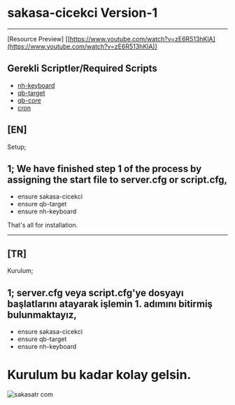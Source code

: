 # sakasa-cicekci Version-1

------------------------------------------------------------------------------------------------------------------------------------------------------------------------------

[Resource Preview] [[https://www.youtube.com/watch?v=zE6R513hKlA](https://www.youtube.com/watch?v=zE6R513hKlA))

Gerekli Scriptler/Required Scripts
------------------------------------------------------------------------------------------------------------------------------------------------------------------------------
* [nh-keyboard](https://github.com/iTzCrutchie/nh-keyboard)
* [qb-target](https://github.com/qbcore-framework/qb-target) 
* [qb-core](https://github.com/qbcore-framework/qb-core) 
* [cron](https://github.com/i-kulgu/cron) 

<strong>[EN]</strong>
------------------------------------------------------------------------------------------------------------------------------------------------------------------------------


Setup;

1;
We have finished step 1 of the process by assigning the start file to server.cfg or script.cfg,
------------------------------------------------------------------------------------------------------------------------------------------------------------------------------

* ensure sakasa-cicekci
* ensure qb-target
* ensure nh-keyboard



That's all for installation.


------------------------------------------------------------------------------------------------------------------------------------------------------------------------------


<strong>[TR]</strong>
------------------------------------------------------------------------------------------------------------------------------------------------------------------------------

Kurulum;

1;
server.cfg veya script.cfg'ye dosyayı başlatlarını atayarak işlemin 1. adımını bitirmiş bulunmaktayız,
------------------------------------------------------------------------------------------------------------------------------------------------------------------------------

* ensure sakasa-cicekci
* ensure qb-target
* ensure nh-keyboard




# Kurulum bu kadar kolay gelsin.


![sakasatr com](https://github.com/papdevelopment/qb-portak/assets/127118520/67696232-ef5a-4205-8d35-cb37fb4b6aa8)


